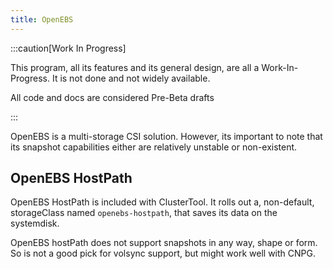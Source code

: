 ```yaml
---
title: OpenEBS
---
```



:::caution[Work In Progress]

This program, all its features and its general design, are all a Work-In-Progress. It is not done and not widely available.

All code and docs are considered Pre-Beta drafts

:::

OpenEBS is a multi-storage CSI solution.
However, its important to note that its snapshot capabilities either are relatively unstable or non-existent.

## OpenEBS HostPath

OpenEBS HostPath is included with ClusterTool.
It rolls out a, non-default, storageClass named `openebs-hostpath`, that saves its data on the systemdisk.

OpenEBS hostPath does not support snapshots in any way, shape or form. So is not a good pick for volsync support, but might work well with CNPG.
